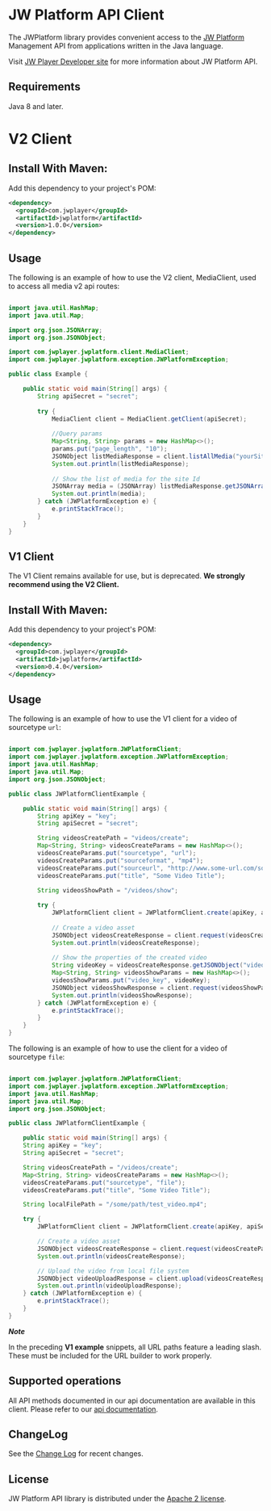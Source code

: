 # JW Platform API Client

The JWPlatform library provides convenient access to the
[JW Platform](https://www.jwplayer.com/products/jwplatform/)
Management API from applications written in the Java language.

Visit [JW Player Developer site](https://developer.jwplayer.com/jw-platform/)
for more information about JW Platform API.

## Requirements

Java 8 and later.


# V2 Client ##

## Install With Maven:

Add this dependency to your project's POM:

```xml
<dependency>
  <groupId>com.jwplayer</groupId>
  <artifactId>jwplatform</artifactId>
  <version>1.0.0</version>
</dependency>
```

## Usage

The following is an example of how to use the V2 client, MediaClient, used to access all media v2 api routes:

```java

import java.util.HashMap;
import java.util.Map;

import org.json.JSONArray;
import org.json.JSONObject;

import com.jwplayer.jwplatform.client.MediaClient;
import com.jwplayer.jwplatform.exception.JWPlatformException;

public class Example {

    public static void main(String[] args) {
        String apiSecret = "secret";
        
        try {            
        	MediaClient client = MediaClient.getClient(apiSecret);
            
            //Query params
        	Map<String, String> params = new HashMap<>();
        	params.put("page_length", "10");
            JSONObject listMediaResponse = client.listAllMedia("yourSiteId", params);
            System.out.println(listMediaResponse);
            
            // Show the list of media for the site Id
            JSONArray media = (JSONArray) listMediaResponse.getJSONArray("media");
            System.out.println(media);
        } catch (JWPlatformException e) {
            e.printStackTrace();
        }
    }
}

```

## V1 Client ##

The V1 Client remains available for use, but is deprecated. **We strongly recommend using the V2 Client.**


## Install With Maven:

Add this dependency to your project's POM:

```xml
<dependency>
  <groupId>com.jwplayer</groupId>
  <artifactId>jwplatform</artifactId>
  <version>0.4.0</version>
</dependency>
```

## Usage

The following is an example of how to use the V1 client for a video of sourcetype `url`:

```java

import com.jwplayer.jwplatform.JWPlatformClient;
import com.jwplayer.jwplatform.exception.JWPlatformException;
import java.util.HashMap;
import java.util.Map;
import org.json.JSONObject;

public class JWPlatformClientExample {

    public static void main(String[] args) {
        String apiKey = "key";
        String apiSecret = "secret";

        String videosCreatePath = "videos/create";
        Map<String, String> videosCreateParams = new HashMap<>();
        videosCreateParams.put("sourcetype", "url");
        videosCreateParams.put("sourceformat", "mp4");
        videosCreateParams.put("sourceurl", "http://www.some-url.com/some-video.mp4");
        videosCreateParams.put("title", "Some Video Title");

        String videosShowPath = "/videos/show";
        
        try {            
            JWPlatformClient client = JWPlatformClient.create(apiKey, apiSecret);
            
            // Create a video asset
            JSONObject videosCreateResponse = client.request(videosCreatePath, videosCreateParams);
            System.out.println(videosCreateResponse);
            
            // Show the properties of the created video
            String videoKey = videosCreateResponse.getJSONObject("video").getString("key");
            Map<String, String> videosShowParams = new HashMap<>();
            videosShowParams.put("video_key", videoKey);
            JSONObject videosShowResponse = client.request(videosShowPath, videosShowParams);
            System.out.println(videosShowResponse);
        } catch (JWPlatformException e) {
            e.printStackTrace();
        }
    }
}

```

The following is an example of how to use the client for a video of sourcetype `file`:

```java

import com.jwplayer.jwplatform.JWPlatformClient;
import com.jwplayer.jwplatform.exception.JWPlatformException;
import java.util.HashMap;
import java.util.Map;
import org.json.JSONObject;

public class JWPlatformClientExample {

    public static void main(String[] args) {
    String apiKey = "key";
    String apiSecret = "secret";

    String videosCreatePath = "/videos/create";
    Map<String, String> videosCreateParams = new HashMap<>();
    videosCreateParams.put("sourcetype", "file");
    videosCreateParams.put("title", "Some Video Title");

    String localFilePath = "/some/path/test_video.mp4";

    try {
        JWPlatformClient client = JWPlatformClient.create(apiKey, apiSecret);

        // Create a video asset
        JSONObject videosCreateResponse = client.request(videosCreatePath, videosCreateParams);
        System.out.println(videosCreateResponse);

        // Upload the video from local file system
        JSONObject videoUploadResponse = client.upload(videosCreateResponse, localFilePath);
        System.out.println(videoUploadResponse);
    } catch (JWPlatformException e) {
        e.printStackTrace();
    }
}
```
_**Note**_

In the preceding **V1 example** snippets, all URL paths feature a leading slash. These must be included
for the URL builder to work properly.

## Supported operations

All API methods documented in our api documentation are available in this client. 
Please refer to our [api documentation](https://developer.jwplayer.com/jwplayer/reference).

## ChangeLog 
See the [Change Log](CHANGELOG.md) for recent changes.

## License

JW Platform API library is distributed under the
[Apache 2 license](LICENSE).
